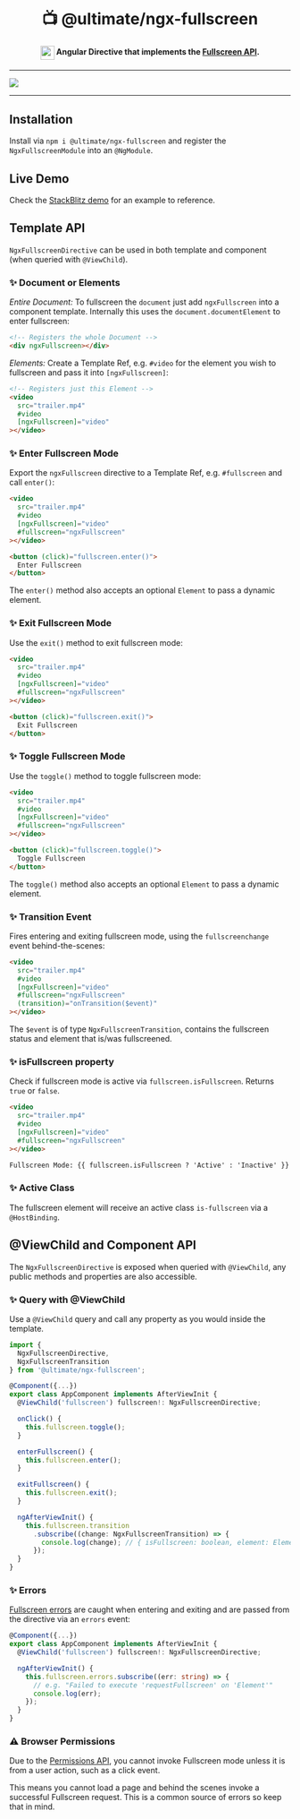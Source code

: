 <h1 align="center">
📺 @ultimate/ngx-fullscreen
</h1>
<h4 align="center">
  <img width="25" valign="middle" src="https://angular.io/assets/images/logos/angular/angular.svg">
  Angular Directive that implements the <a href="https://developer.mozilla.org/en-US/docs/Web/API/Fullscreen_API">Fullscreen API</a>.
</h4>

---

<a href="https://ultimatecourses.com/courses/angular" target="_blank">
  <img src="https://ultimatecourses.com/static/banners/ultimate-angular-leader.svg">
</a>

---

## Installation

Install via `npm i @ultimate/ngx-fullscreen` and register the `NgxFullscreenModule` into an `@NgModule`.

## Live Demo

Check the [StackBlitz demo](https://ultimate-ngx-fullscreen.stackblitz.io) for an example to reference.

## Template API

`NgxFullscreenDirective` can be used in both template and component (when queried with `@ViewChild`).

### ✨ Document or Elements

*Entire Document:* To fullscreen the `document` just add `ngxFullscreen` into a component template. Internally this uses the `document.documentElement` to enter fullscreen:

```html
<!-- Registers the whole Document -->
<div ngxFullscreen></div>
```

*Elements:* Create a Template Ref, e.g. `#video` for the element you wish to fullscreen and pass it into `[ngxFullscreen]`:

```html
<!-- Registers just this Element -->
<video 
  src="trailer.mp4" 
  #video
  [ngxFullscreen]="video"
></video>
```

### ✨ Enter Fullscreen Mode

Export the `ngxFullscreen` directive to a Template Ref, e.g. `#fullscreen` and call `enter()`:

```html
<video 
  src="trailer.mp4" 
  #video
  [ngxFullscreen]="video"
  #fullscreen="ngxFullscreen"
></video>

<button (click)="fullscreen.enter()">
  Enter Fullscreen
</button>
```

The `enter()` method also accepts an optional `Element` to pass a dynamic element.

### ✨ Exit Fullscreen Mode

Use the `exit()` method to exit fullscreen mode:

```html
<video 
  src="trailer.mp4" 
  #video
  [ngxFullscreen]="video"
  #fullscreen="ngxFullscreen"
></video>

<button (click)="fullscreen.exit()">
  Exit Fullscreen
</button>
```

### ✨ Toggle Fullscreen Mode

Use the `toggle()` method to toggle fullscreen mode:

```html
<video 
  src="trailer.mp4" 
  #video
  [ngxFullscreen]="video"
  #fullscreen="ngxFullscreen"
></video>

<button (click)="fullscreen.toggle()">
  Toggle Fullscreen
</button>
```

The `toggle()` method also accepts an optional `Element` to pass a dynamic element.

### ✨ Transition Event

Fires entering and exiting fullscreen mode, using the `fullscreenchange` event behind-the-scenes:

```html
<video 
  src="trailer.mp4" 
  #video
  [ngxFullscreen]="video"
  #fullscreen="ngxFullscreen"
  (transition)="onTransition($event)"
></video>
```

The `$event` is of type `NgxFullscreenTransition`, contains the fullscreen status and element that is/was fullscreened.

### ✨ isFullscreen property

Check if fullscreen mode is active via `fullscreen.isFullscreen`. Returns `true` or `false`.

```html
<video 
  src="trailer.mp4" 
  #video
  [ngxFullscreen]="video"
  #fullscreen="ngxFullscreen"
></video>

Fullscreen Mode: {{ fullscreen.isFullscreen ? 'Active' : 'Inactive' }}
```

### ✨ Active Class

The fullscreen element will receive an active class `is-fullscreen` via a `@HostBinding`.

## @ViewChild and Component API

The `NgxFullscreenDirective` is exposed when queried with `@ViewChild`, any public methods and properties are also accessible.

### ✨ Query with @ViewChild

Use a `@ViewChild` query and call any property as you would inside the template.

```ts
import {
  NgxFullscreenDirective, 
  NgxFullscreenTransition
} from '@ultimate/ngx-fullscreen';

@Component({...})
export class AppComponent implements AfterViewInit {
  @ViewChild('fullscreen') fullscreen!: NgxFullscreenDirective;

  onClick() {
    this.fullscreen.toggle();
  }

  enterFullscreen() {
    this.fullscreen.enter();
  }

  exitFullscreen() {
    this.fullscreen.exit();
  }

  ngAfterViewInit() {
    this.fullscreen.transition
      .subscribe((change: NgxFullscreenTransition) => {
        console.log(change); // { isFullscreen: boolean, element: Element }
      });
  }
}
```

### ✨ Errors

[Fullscreen errors](https://developer.mozilla.org/en-US/docs/Web/API/Document/fullscreenerror_event) are caught when entering and exiting and are passed from the directive via an `errors` event:

```ts
@Component({...})
export class AppComponent implements AfterViewInit {
  @ViewChild('fullscreen') fullscreen!: NgxFullscreenDirective;

  ngAfterViewInit() {
    this.fullscreen.errors.subscribe((err: string) => {
      // e.g. "Failed to execute 'requestFullscreen' on 'Element'"
      console.log(err);
    });
  }
}
```

### ⚠ Browser Permissions

Due to the [Permissions API](https://developer.mozilla.org/en-US/docs/Web/API/Permissions_API), you cannot invoke Fullscreen mode unless it is from a user action, such as a click event.

This means you cannot load a page and behind the scenes invoke a successful Fullscreen request. This is a common source of errors so keep that in mind.

